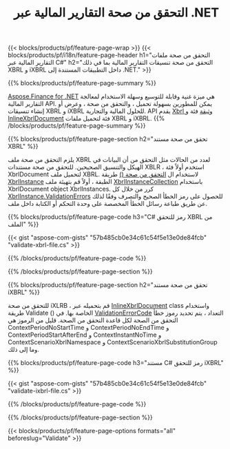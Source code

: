 ﻿---
title: التحقق من صحة التقارير المالية عبر .NET
url: /ar/net/validate/
description:  C# رمز للتحقق من صحة التقارير المالية في XBRL و iXBRL الملفات عبر مكتبة .NET.
---
{{< blocks/products/pf/feature-page-wrap >}}
{{< blocks/products/pf/i18n/feature-page-header h1="التحقق من صحة ملفات التقارير المالية عبر C#" h2="التحقق من صحة تنسيقات التقارير المالية بما في ذلك XBRL و iXBRL داخل التطبيقات المستندة إلى .NET." >}}

{{% blocks/products/pf/feature-page-summary %}}

[Aspose.Finance for .NET](https://products.aspose.com/finance/net/) هي ميزة غنية وقابلة للتوسيع وسهلة الاستخدام لمعالجة التقارير المالية API. يمكن للمطورين بسهولة تحميل ، والتحقق من صحة ، وعرض أو إنشاء تنسيقات XBRL و iXBRL للحلول المالية والتجارية. API يقدم [Xbrl وثيقة](https://apireference.aspose.com/finance/net/aspose.finance.xbrl/xbrldocument) فئة و  [InlineXbrlDocument](https://apireference.aspose.com/finance/net/aspose.finance.xbrl.inline/inlinexbrldocument) فئة لتحميل ملفات XBRL و iXBRL.
{{% /blocks/products/pf/feature-page-summary %}}

{{% blocks/products/pf/feature-page-section h2="تحقق من صحة مستند XBRL" %}}

يلزم التحقق من صحة ملف XBRL لعدد من الحالات مثل التحقق من أن البيانات في الهيكل والتنسيق الصحيحين. للتحقق من صحة مستندات XBLR ، استخدم أولاً فئة XbrlDocument لتحميل ملف XBRL. لاستخدام ال [التحقق من صحة ()](https://apireference.aspose.com/finance/net/aspose.finance.xbrl/xbrlinstance/methods/validate) طريقة [XbrlInstance](https://apireference.aspose.com/finance/net/aspose.finance.xbrl/xbrlinstance) الطبقة ، أولاً قم بتهيئة ملف [XbrlInstanceCollection](https://apireference.aspose.com/finance/net/aspose.finance.xbrl/xbrlinstancecollection) باستخدام XbrlDocument object XbrlInstances. كرر من خلال كل [XbrlInstance.ValidationErrors](https://apireference.aspose.com/finance/net/aspose.finance.xbrl/xbrlinstance/properties/validationerrors) للحصول على رمز الخطأ الصحيح والتصرف وفقًا لذلك عن طريق طباعة رسائل الخطأ المخصصة على وحدة التحكم أو الكتابة داخل ملف.

{{% blocks/products/pf/feature-page-code h3="C# رمز للتحقق XBRL من الملف" %}}

{{< gist "aspose-com-gists" "57b485cb0e34c61c54f5e13e0de84fcb" "validate-xbrl-file.cs" >}} 

{{% /blocks/products/pf/feature-page-code %}}

{{% /blocks/products/pf/feature-page-section %}}

{{% blocks/products/pf/feature-page-section h2="تحقق من صحة مستند iXBRL" %}}

للتحقق من صحة iXLRB ، قم بتحميله عبر [InlineXbrlDocument](https://apireference.aspose.com/finance/net/aspose.finance.xbrl.inline/inlinexbrldocument) class واستخدام طريقة Validate () الخاصة بها. في [ValidationErrorCode](https://apireference.aspose.com/finance/net/aspose.finance.xbrl.validator/validationerrorcode) التعداد ، يتم تحديد رموز خطأ التحقق من الصحة لكل قاعدة التحقق من الصحة. قليل من الرموز هي ContextPeriodNoStartTime و ContextPeriodNoEndTime و ContextPeriodStartAfterEnd و ContextInstantNoTime و ContextScenarioXbrlNamespace و ContextScenarioXbrlSubstitutionGroup وما إلى ذلك.

{{% blocks/products/pf/feature-page-code h3="مستند C# رمز للتحقق iXBRL" %}}

{{< gist "aspose-com-gists" "57b485cb0e34c61c54f5e13e0de84fcb" "validate-ixbrl-file.cs" >}}

{{% /blocks/products/pf/feature-page-code %}}

{{% /blocks/products/pf/feature-page-section %}}

{{< blocks/products/pf/feature-page-options formats="all" beforeslug="Validate" >}}
